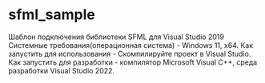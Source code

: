 # sfml_sample  
Шаблон подключения библиотеки SFML для Visual Studio 2019  
Системные требования(операционная система) - Windows 11, x64.
Как запустить для использования - Скомпилируйте проект в Visual Studio.
Как запустить для разработки - компилятор Microsoft Visual C++, среда разработки Visual Studio 2022.